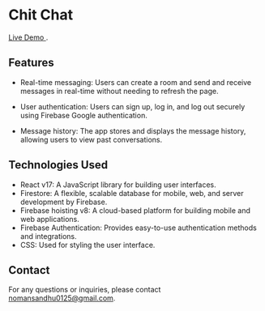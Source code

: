 # Chit Chat 
[Live Demo ](https://chat-app-0125.web.app/).
## Features

- Real-time messaging: Users can create a room and send and receive messages in real-time without needing to refresh the page.


- User authentication: Users can sign up, log in, and log out securely using Firebase Google authentication.

- Message history: The app stores and displays the message history, allowing users to view past conversations.

## Technologies Used

- React v17: A JavaScript library for building user interfaces.
- Firestore: A flexible, scalable database for mobile, web, and server development by Firebase.
- Firebase hoisting v8: A cloud-based platform for building mobile and web applications.
- Firebase Authentication: Provides easy-to-use authentication methods and integrations.
- CSS: Used for styling the user interface.

## Contact
For any questions or inquiries, please contact nomansandhu0125@gmail.com.
